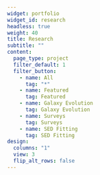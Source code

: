 ```yaml
---
widget: portfolio
widget_id: research
headless: true
weight: 40
title: Research
subtitle: ""
content:
  page_type: project
  filter_default: 1
  filter_button:
    - name: All
      tag: "*"
    - name: Featured
      tag: Featured
    - name: Galaxy Evolution
      tag: Galaxy Evolution
    - name: Surveys
      tag: Surveys
    - name: SED Fitting
      tag: SED Fitting
design:
  columns: "1"
  view: 3
  flip_alt_rows: false
---
```


